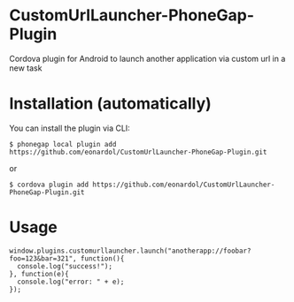 CustomUrlLauncher-PhoneGap-Plugin
=================================

Cordova plugin for Android to launch another application via custom url in a new task


# Installation (automatically)

You can install the plugin via CLI:

`$ phonegap local plugin add https://github.com/eonardol/CustomUrlLauncher-PhoneGap-Plugin.git`

or

`$ cordova plugin add https://github.com/eonardol/CustomUrlLauncher-PhoneGap-Plugin.git`

# Usage

```
window.plugins.customurllauncher.launch("anotherapp://foobar?foo=123&bar=321", function(){
  console.log("success!");
}, function(e){
  console.log("error: " + e);
});
```
